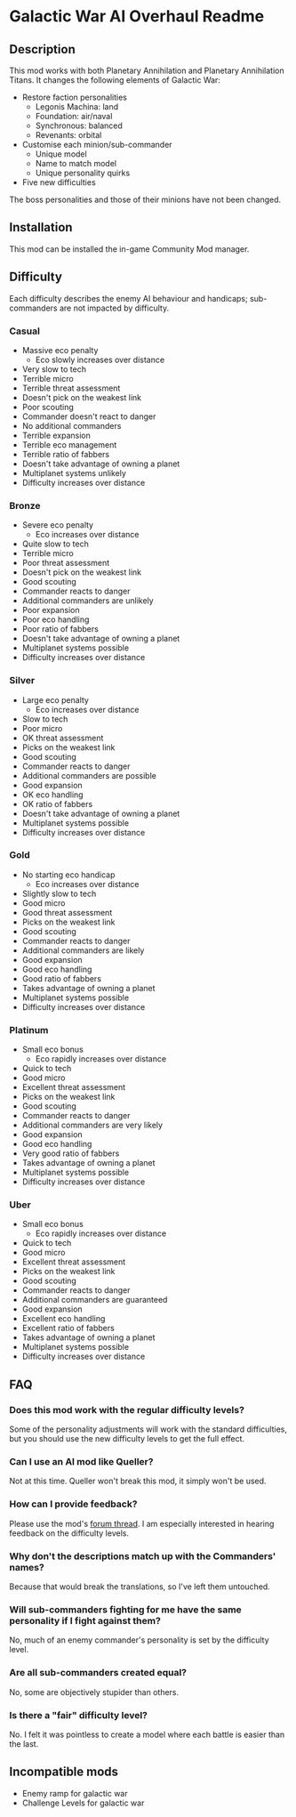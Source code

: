 # Galactic War AI Overhaul Readme

## Description

This mod works with both Planetary Annihilation and Planetary Annihilation Titans. It changes the following elements of Galactic War:

 - Restore faction personalities
   - Legonis Machina: land
   - Foundation: air/naval
   - Synchronous: balanced
   - Revenants: orbital
 - Customise each minion/sub-commander
   - Unique model
   - Name to match model
   - Unique personality quirks
 - Five new difficulties

The boss personalities and those of their minions have not been changed.

## Installation

This mod can be installed the in-game Community Mod manager.


## Difficulty

Each difficulty describes the enemy AI behaviour and handicaps; sub-commanders are not impacted by difficulty.

### Casual

 - Massive eco penalty
   - Eco slowly increases over distance
 - Very slow to tech
 - Terrible micro
 - Terrible threat assessment
 - Doesn't pick on the weakest link
 - Poor scouting
 - Commander doesn't react to danger
 - No additional commanders
 - Terrible expansion
 - Terrible eco management
 - Terrible ratio of fabbers
 - Doesn't take advantage of owning a planet
 - Multiplanet systems unlikely
 - Difficulty increases over distance

### Bronze

 - Severe eco penalty
   - Eco increases over distance
 - Quite slow to tech
 - Terrible micro
 - Poor threat assessment
 - Doesn't pick on the weakest link
 - Good scouting
 - Commander reacts to danger
 - Additional commanders are unlikely
 - Poor expansion
 - Poor eco handling
 - Poor ratio of fabbers
 - Doesn't take advantage of owning a planet
 - Multiplanet systems possible
 - Difficulty increases over distance

### Silver

 - Large eco penalty
   - Eco increases over distance
 - Slow to tech
 - Poor micro
 - OK threat assessment
 - Picks on the weakest link
 - Good scouting
 - Commander reacts to danger
 - Additional commanders are possible
 - Good expansion
 - OK eco handling
 - OK ratio of fabbers
 - Doesn't take advantage of owning a planet
 - Multiplanet systems possible
 - Difficulty increases over distance

### Gold

 - No starting eco handicap
   - Eco increases over distance
 - Slightly slow to tech
 - Good micro
 - Good threat assessment
 - Picks on the weakest link
 - Good scouting
 - Commander reacts to danger
 - Additional commanders are likely
 - Good expansion
 - Good eco handling
 - Good ratio of fabbers
 - Takes advantage of owning a planet
 - Multiplanet systems possible
 - Difficulty increases over distance

### Platinum

 - Small eco bonus
   - Eco rapidly increases over distance
 - Quick to tech
 - Good micro
 - Excellent threat assessment
 - Picks on the weakest link
 - Good scouting
 - Commander reacts to danger
 - Additional commanders are very likely
 - Good expansion
 - Good eco handling
 - Very good ratio of fabbers
 - Takes advantage of owning a planet
 - Multiplanet systems possible
 - Difficulty increases over distance

### Uber

 - Small eco bonus
   - Eco rapidly increases over distance
 - Quick to tech
 - Good micro
 - Excellent threat assessment
 - Picks on the weakest link
 - Good scouting
 - Commander reacts to danger
 - Additional commanders are guaranteed
 - Good expansion
 - Excellent eco handling
 - Excellent ratio of fabbers
 - Takes advantage of owning a planet
 - Multiplanet systems possible
 - Difficulty increases over distance


## FAQ

### Does this mod work with the regular difficulty levels?
Some of the personality adjustments will work with the standard difficulties, but you should use the new difficulty levels to get the full effect.

### Can I use an AI mod like Queller?
Not at this time. Queller won't break this mod, it simply won't be used.

### How can I provide feedback?
Please use the mod's [forum thread](https://forums.uberent.com/threads/wip-client-galactic-war-ai-overhaul.72360/). I am especially interested in hearing feedback on the difficulty levels.

### Why don't the descriptions match up with the Commanders' names?
Because that would break the translations, so I've left them untouched.

### Will sub-commanders fighting for me have the same personality if I fight against them?
No, much of an enemy commander's personality is set by the difficulty level.

### Are all sub-commanders created equal?
No, some are objectively stupider than others.

### Is there a "fair" difficulty level?
No. I felt it was pointless to create a model where each battle is easier than the last.


## Incompatible mods

 - Enemy ramp for galactic war
 - Challenge Levels for galactic war